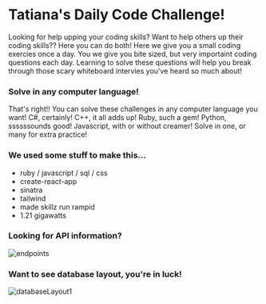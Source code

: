 # Tatiana's Daily Code Challenge!

Looking for help upping your coding skills?  Want to help others up their coding skills??  Here you can do both!  Here we give you a small coding exercies once a day.  You we give you bite sized, but very importaint coding questions each day.  Learning to solve these questions will help you break through those scary whiteboard intervies you've heard so much about! 

### Solve in any computer language!
That's right!!  You can solve these challenges in any computer language you want!  C#, certainly! C++, it all adds up! Ruby, such a gem!  Python, ssssssounds good!  Javascript, with or without creamer!  Solve in one, or many for extra practice!

### We used some stuff to make this...
* ruby / javascript / sql / css
* create-react-app
* sinatra
* tailwind
* made skillz run rampid
* 1.21 gigawatts

### Looking for API information?
![endpoints](https://user-images.githubusercontent.com/73799185/218355942-89fec264-1fee-4db7-966e-e45687a50d1d.png)

### Want to see database layout, you're in luck!
![databaseLayout1](https://user-images.githubusercontent.com/73799185/218336686-0a898488-3943-4d05-9e7b-3c5a411cf287.png)
